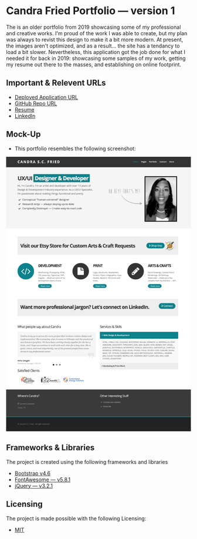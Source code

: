 # Candra Fried Portfolio — version 1
The is an older portfolio from 2019 showcasing some of my professional and creative works. I'm proud of the work I was able to create, but my plan was always to revist this design to make it a bit more modern. At present, the images aren't optimized, and as a result... the site has a tendancy to load a bit slower. Nevertheless, this application got the job done for what I needed it for back in 2019: showcasing some samples of my work, getting my resume out there to the masses, and establishing on online footprint.


## Important & Relevent URLs

- [Deployed Application URL](https://candracodes.github.io/cfried-portfolio-v1/)
- [GitHub Repo URL](https://github.com/candracodes/cfried-portfolio-v1)
- [Resume](https://drive.google.com/file/d/1DQE7p5poFXvcVrIBnuNTejJkuoTIuxOj/view?usp=sharing)
- [LinkedIn](https://www.linkedin.com/in/candracook/ )


## Mock-Up

* This portfolio resembles the following screenshot:

![Screenshot](./assets/screenshot1.png)

## Frameworks & Libraries

The project is created using the following frameworks and libraries

- [Bootstrap v4.6](https://getbootstrap.com/docs/4.6/getting-started/introduction/)
- [FontAwesome — v5.8.1](https://fontawesome.com/v5.15/how-to-use/on-the-web/referencing-icons/basic-use)
- [jQuery — v3.2.1](https://api.jquery.com/)

## Licensing
The project is made possible with the following Licensing:
- [MIT](license.txt)